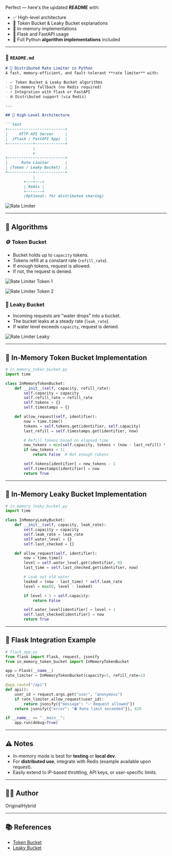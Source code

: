 Perfect — here's the updated **README** with:

- ✅ High-level architecture
- 🧠 Token Bucket & Leaky Bucket explanations
- 🧪 In-memory implementations
- 🚀 Flask and FastAPI usage
- 📜 Full Python **algorithm implementations** included

---

### 📄 `README.md`

```markdown
# 🚦 Distributed Rate Limiter in Python
A fast, memory-efficient, and fault-tolerant **rate limiter** with:

- ✅ Token Bucket & Leaky Bucket algorithms
- 🧠 In-memory fallback (no Redis required)
- ⚡ Integration with Flask or FastAPI
- 🌐 Distributed support (via Redis)

---

## 📐 High-Level Architecture

```text
+-------------------------+
|     HTTP API Server     |
|  (Flask / FastAPI App)  |
+-----------+-------------+
            |
            v
+-------------------------+
|      Rate Limiter       |
| (Token / Leaky Bucket)  |
+-----------+-------------+
            |
        +---+---+
        | Redis |
        +-------+
        (Optional: for distributed sharing)
```

![Rate Limiter ](images/rl.png)

---

## 🧠 Algorithms

### 🪙 Token Bucket

- Bucket holds up to `capacity` tokens.
- Tokens refill at a constant rate (`refill_rate`).
- If enough tokens, request is allowed.
- If not, the request is denied.


![Rate Limiter Token 1](images/rl-token1.png)

![Rate Limiter Token 2](images/rl-token2.png)

### 🚰 Leaky Bucket

- Incoming requests are "water drops" into a bucket.
- The bucket leaks at a steady rate (`leak_rate`).
- If water level exceeds `capacity`, request is denied.

![Rate Limiter Leaky](images/rl-leaky.png)

---

## 🧪 In-Memory Token Bucket Implementation

```python
# in_memory_token_bucket.py
import time

class InMemoryTokenBucket:
    def __init__(self, capacity, refill_rate):
        self.capacity = capacity
        self.refill_rate = refill_rate
        self.tokens = {}
        self.timestamps = {}

    def allow_request(self, identifier):
        now = time.time()
        tokens = self.tokens.get(identifier, self.capacity)
        last_refill = self.timestamps.get(identifier, now)

        # Refill tokens based on elapsed time
        new_tokens = min(self.capacity, tokens + (now - last_refill) * self.refill_rate)
        if new_tokens < 1:
            return False  # Not enough tokens

        self.tokens[identifier] = new_tokens - 1
        self.timestamps[identifier] = now
        return True

```

---

## 🧪 In-Memory Leaky Bucket Implementation

```python
# in_memory_leaky_bucket.py
import time

class InMemoryLeakyBucket:
    def __init__(self, capacity, leak_rate):
        self.capacity = capacity
        self.leak_rate = leak_rate
        self.water_level = {}
        self.last_checked = {}

    def allow_request(self, identifier):
        now = time.time()
        level = self.water_level.get(identifier, 0)
        last_time = self.last_checked.get(identifier, now)

        # Leak out old water
        leaked = (now - last_time) * self.leak_rate
        level = max(0, level - leaked)

        if level + 1 > self.capacity:
            return False

        self.water_level[identifier] = level + 1
        self.last_checked[identifier] = now
        return True
```

---

## 🚀 Flask Integration Example

```python
# flask_app.py
from flask import Flask, request, jsonify
from in_memory_token_bucket import InMemoryTokenBucket

app = Flask(__name__)
rate_limiter = InMemoryTokenBucket(capacity=5, refill_rate=1)

@app.route("/api")
def api():
    user_id = request.args.get("user", "anonymous")
    if rate_limiter.allow_request(user_id):
        return jsonify({"message": "✅ Request allowed"})
    return jsonify({"error": "⛔ Rate limit exceeded"}), 429

if __name__ == "__main__":
    app.run(debug=True)
```



---

## ⚠️ Notes

- In-memory mode is best for **testing** or **local dev**.
- For **distributed use**, integrate with Redis (example available upon request).
- Easily extend to IP-based throttling, API keys, or user-specific limits.

---

## 🧑‍💻 Author

OriginalHybrid

---

## 📚 References

- [Token Bucket](https://en.wikipedia.org/wiki/Token_bucket)
- [Leaky Bucket](https://en.wikipedia.org/wiki/Leaky_bucket)
```